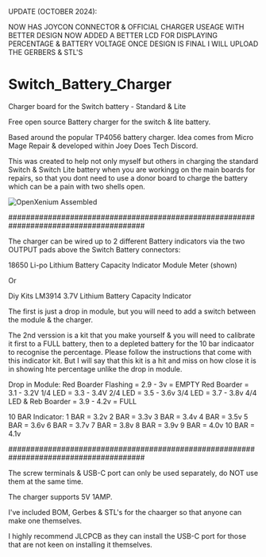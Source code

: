 UPDATE (OCTOBER 2024):

NOW HAS JOYCON CONNECTOR & OFFICIAL CHARGER USEAGE WITH BETTER DESIGN
NOW ADDED A BETTER LCD FOR DISPLAYING PERCENTAGE & BATTERY VOLTAGE
ONCE DESIGN IS FINAL I WILL UPLOAD THE GERBERS & STL'S

# Switch_Battery_Charger
Charger board for the Switch battery - Standard & Lite

Free open source Battery charger for the switch & lite battery.

Based around the popular TP4056 battery charger.  Idea comes from Micro Mage Repair & developed
within Joey Does Tech Discord.

This was created to help not only myself but others in charging the standard Switch & Switch Lite
battery when you are workingg on the main boards for repairs, so that you dont need to use a donor
board to charge the battery which can be a pain with two shells open.

![OpenXenium Assembled](https://github.com/victor7376/Switch_Battery_Charger/blob/main/Images/Charger.jpg?raw=true)

#######################################################################################

The charger can be wired up to 2 different Battery indicators via the two OUTPUT pads above the Switch Battery connectors:

18650 Li-po Lithium Battery Capacity Indicator Module Meter (shown)

Or

Diy Kits LM3914 3.7V Lithium Battery Capacity Indicator 

The first is just a drop in module, but you will need to add a switch between the module & the charger.

The 2nd verssion is a kit that you make yourself & you will need to calibrate it first to a FULL battery, then
to a depleted battery for the 10 bar indicaator to recognise the percentage.  Please follow the instructions that
come with this indicator kit.  But I will say that this kit is a hit and miss on how close it is in showing hte percentage
unlike the drop in module.

Drop in Module:
Red Boarder Flashing = 2.9 - 3v = EMPTY
Red Boarder = 3.1 - 3.2V
1/4 LED = 3.3 - 3.4V
2/4 LED = 3.5 - 3.6v
3/4 LED = 3.7 - 3.8v
4/4 LED & Reb Boarder = 3.9 - 4.2v = FULL

10 BAR Indicator:
1 BAR = 3.2v
2 BAR = 3.3v
3 BAR = 3.4v
4 BAR = 3.5v
5 BAR = 3.6v
6 BAR = 3.7v
7 BAR = 3.8v
8 BAR = 3.9v
9 BAR = 4.0v
10 BAR = 4.1v

#######################################################################################

The screw terminals & USB-C port can only be used separately, do NOT use them at the same time.

The charger supports 5V 1AMP.

I've included BOM, Gerbes & STL's for the chaarger so that anyone can make one themselves.

I highly recommend JLCPCB as they can install the USB-C port for those that are not keen on installing it themselves.

